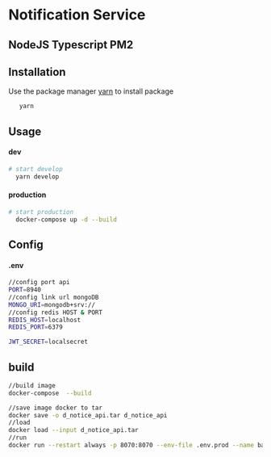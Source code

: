 # Notification Service
  <h2>NodeJS Typescript PM2</h2>

 ## Installation

Use the package manager [yarn](https://yarnpkg.com/getting-started/install) to install package

```bash
   yarn
```
## Usage
 #### dev
```bash
# start develop
  yarn develop
```
 #### production
```bash
# start production
  docker-compose up -d --build
```
## Config
  #### .env
  ```bash
//config port api 
PORT=8940
//config link url mongoDB
MONGO_URI=mongodb+srv://
//config redis HOST & PORT
REDIS_HOST=localhost
REDIS_PORT=6379

JWT_SECRET=localsecret
  ```
## build
  ```bash
  //build image
  docker-compose  --build

  //save image docker to tar
  docker save -o d_notice_api.tar d_notice_api
  //load
  docker load --input d_notice_api.tar     
  //run
  docker run --restart always -p 8070:8070 --env-file .env.prod --name back_api d_notice_api

  ```